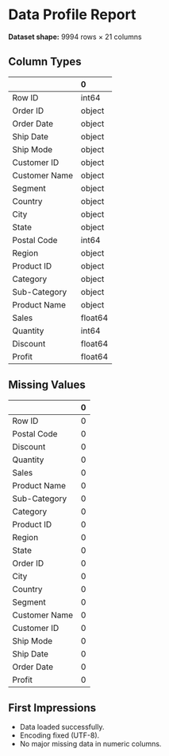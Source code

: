 # Data Profile Report

**Dataset shape:** 9994 rows × 21 columns

## Column Types
|               | 0       |
|:--------------|:--------|
| Row ID        | int64   |
| Order ID      | object  |
| Order Date    | object  |
| Ship Date     | object  |
| Ship Mode     | object  |
| Customer ID   | object  |
| Customer Name | object  |
| Segment       | object  |
| Country       | object  |
| City          | object  |
| State         | object  |
| Postal Code   | int64   |
| Region        | object  |
| Product ID    | object  |
| Category      | object  |
| Sub-Category  | object  |
| Product Name  | object  |
| Sales         | float64 |
| Quantity      | int64   |
| Discount      | float64 |
| Profit        | float64 |

## Missing Values
|               |   0 |
|:--------------|----:|
| Row ID        |   0 |
| Postal Code   |   0 |
| Discount      |   0 |
| Quantity      |   0 |
| Sales         |   0 |
| Product Name  |   0 |
| Sub-Category  |   0 |
| Category      |   0 |
| Product ID    |   0 |
| Region        |   0 |
| State         |   0 |
| Order ID      |   0 |
| City          |   0 |
| Country       |   0 |
| Segment       |   0 |
| Customer Name |   0 |
| Customer ID   |   0 |
| Ship Mode     |   0 |
| Ship Date     |   0 |
| Order Date    |   0 |
| Profit        |   0 |

## First Impressions
- Data loaded successfully.
- Encoding fixed (UTF-8).
- No major missing data in numeric columns.
